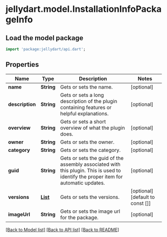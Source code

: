 # jellydart.model.InstallationInfoPackageInfo

## Load the model package
```dart
import 'package:jellydart/api.dart';
```

## Properties
Name | Type | Description | Notes
------------ | ------------- | ------------- | -------------
**name** | **String** | Gets or sets the name. | [optional] 
**description** | **String** | Gets or sets a long description of the plugin containing features or helpful explanations. | [optional] 
**overview** | **String** | Gets or sets a short overview of what the plugin does. | [optional] 
**owner** | **String** | Gets or sets the owner. | [optional] 
**category** | **String** | Gets or sets the category. | [optional] 
**guid** | **String** | Gets or sets the guid of the assembly associated with this plugin.  This is used to identify the proper item for automatic updates. | [optional] 
**versions** | [**List<VersionInfo>**](VersionInfo.md) | Gets or sets the versions. | [optional] [default to const []]
**imageUrl** | **String** | Gets or sets the image url for the package. | [optional] 

[[Back to Model list]](../README.md#documentation-for-models) [[Back to API list]](../README.md#documentation-for-api-endpoints) [[Back to README]](../README.md)


